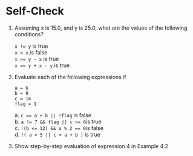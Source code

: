 # Self-Check

1. Assuming x is 15.0, and y is 25.0, what are the values of the following conditions?

    `x != y` is true  
    `x < x` is false  
    `x >= y - x` is true  
    `x == y + x - y` is true
2. Evaluate each of the following expressions if

    `a = 6`  
    `b = 9`  
    `c = 14`  
    `flag = 1`

    a. `c == a + b || !flag` is false  
    b. `a != 7 && flag || c >= 6`is true  
    c. `!(b <= 12) && a % 2 == 0`is false  
    d. `!( a > 5 || c < a + b )` is true

3. Show step-by-step evaluation of expression 4 in Example 4.2
